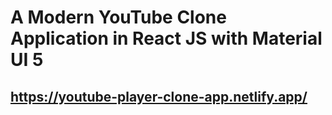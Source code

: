 # A Modern YouTube Clone Application in React JS with Material UI 5

## https://youtube-player-clone-app.netlify.app/ 
